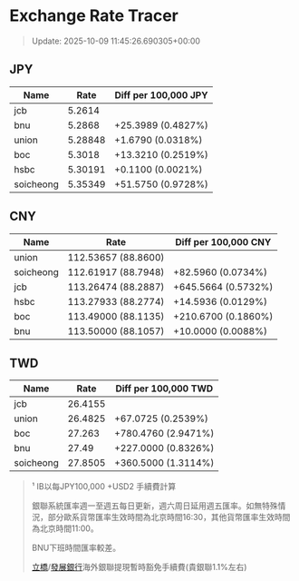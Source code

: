 # Exchange Rate Tracer

> Update: 2025-10-09 11:45:26.690305+00:00

## JPY

| Name      |    Rate | Diff per 100,000 JPY   |
|-----------|---------|------------------------|
| jcb       | 5.2614  |                        |
| bnu       | 5.2868  | +25.3989 (0.4827%)     |
| union     | 5.28848 | +1.6790 (0.0318%)      |
| boc       | 5.3018  | +13.3210 (0.2519%)     |
| hsbc      | 5.30191 | +0.1100 (0.0021%)      |
| soicheong | 5.35349 | +51.5750 (0.9728%)     |

## CNY

| Name      | Rate                | Diff per 100,000 CNY   |
|-----------|---------------------|------------------------|
| union     | 112.53657	(88.8600) |                        |
| soicheong | 112.61917	(88.7948) | +82.5960 (0.0734%)     |
| jcb       | 113.26474	(88.2887) | +645.5664 (0.5732%)    |
| hsbc      | 113.27933	(88.2774) | +14.5936 (0.0129%)     |
| boc       | 113.49000	(88.1135) | +210.6700 (0.1860%)    |
| bnu       | 113.50000	(88.1057) | +10.0000 (0.0088%)     |

## TWD

| Name      |    Rate | Diff per 100,000 TWD   |
|-----------|---------|------------------------|
| jcb       | 26.4155 |                        |
| union     | 26.4825 | +67.0725 (0.2539%)     |
| boc       | 27.263  | +780.4760 (2.9471%)    |
| bnu       | 27.49   | +227.0000 (0.8326%)    |
| soicheong | 27.8505 | +360.5000 (1.3114%)    |


> ¹ IB以每JPY100,000 +USD2 手續費計算
>
> 銀聯系統匯率週一至週五每日更新，週六周日延用週五匯率。如無特殊情況，部分歐系貨幣匯率生效時間為北京時間16:30，其他貨幣匯率生效時間為北京時間11:00。
>
> BNU下班時間匯率較差。
>
> [立橋](https://www.wlbank.com.mo/uploads/ueditor/file/20181211/1544536513900230.pdf)/[發展銀行](https://www.mdb.com.mo/Service_Charges_20230728.pdf)海外銀聯提現暫時豁免手續費(貴銀聯1.1%左右)

